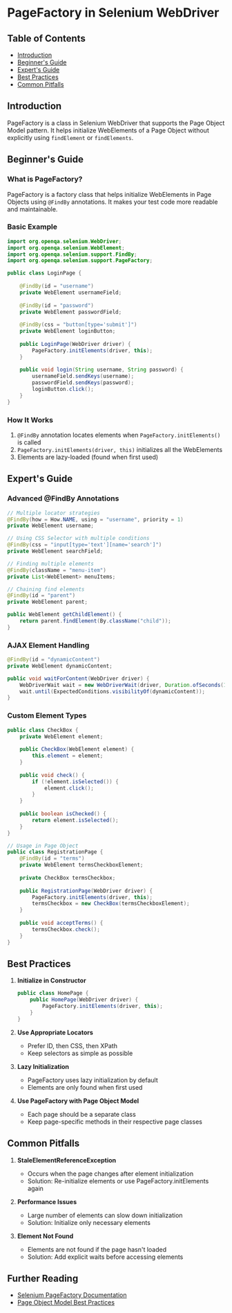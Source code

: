 # PageFactory in Selenium WebDriver

## Table of Contents
- [Introduction](#introduction)
- [Beginner's Guide](#beginners-guide)
- [Expert's Guide](#experts-guide)
- [Best Practices](#best-practices)
- [Common Pitfalls](#common-pitfalls)

## Introduction

PageFactory is a class in Selenium WebDriver that supports the Page Object Model pattern. It helps initialize WebElements of a Page Object without explicitly using `findElement` or `findElements`.

## Beginner's Guide

### What is PageFactory?

PageFactory is a factory class that helps initialize WebElements in Page Objects using `@FindBy` annotations. It makes your test code more readable and maintainable.

### Basic Example

```java
import org.openqa.selenium.WebDriver;
import org.openqa.selenium.WebElement;
import org.openqa.selenium.support.FindBy;
import org.openqa.selenium.support.PageFactory;

public class LoginPage {
    
    @FindBy(id = "username")
    private WebElement usernameField;
    
    @FindBy(id = "password")
    private WebElement passwordField;
    
    @FindBy(css = "button[type='submit']")
    private WebElement loginButton;
    
    public LoginPage(WebDriver driver) {
        PageFactory.initElements(driver, this);
    }
    
    public void login(String username, String password) {
        usernameField.sendKeys(username);
        passwordField.sendKeys(password);
        loginButton.click();
    }
}
```

### How It Works
1. `@FindBy` annotation locates elements when `PageFactory.initElements()` is called
2. `PageFactory.initElements(driver, this)` initializes all the WebElements
3. Elements are lazy-loaded (found when first used)

## Expert's Guide

### Advanced @FindBy Annotations

```java
// Multiple locator strategies
@FindBy(how = How.NAME, using = "username", priority = 1)
private WebElement username;

// Using CSS Selector with multiple conditions
@FindBy(css = "input[type='text'][name='search']")
private WebElement searchField;

// Finding multiple elements
@FindBy(className = "menu-item")
private List<WebElement> menuItems;

// Chaining find elements
@FindBy(id = "parent")
private WebElement parent;

public WebElement getChildElement() {
    return parent.findElement(By.className("child"));
}
```

### AJAX Element Handling

```java
@FindBy(id = "dynamicContent")
private WebElement dynamicContent;

public void waitForContent(WebDriver driver) {
    WebDriverWait wait = new WebDriverWait(driver, Duration.ofSeconds(10));
    wait.until(ExpectedConditions.visibilityOf(dynamicContent));
}
```

### Custom Element Types

```java
public class CheckBox {
    private WebElement element;
    
    public CheckBox(WebElement element) {
        this.element = element;
    }
    
    public void check() {
        if (!element.isSelected()) {
            element.click();
        }
    }
    
    public boolean isChecked() {
        return element.isSelected();
    }
}

// Usage in Page Object
public class RegistrationPage {
    @FindBy(id = "terms")
    private WebElement termsCheckboxElement;
    
    private CheckBox termsCheckbox;
    
    public RegistrationPage(WebDriver driver) {
        PageFactory.initElements(driver, this);
        termsCheckbox = new CheckBox(termsCheckboxElement);
    }
    
    public void acceptTerms() {
        termsCheckbox.check();
    }
}
```

## Best Practices

1. **Initialize in Constructor**
   ```java
   public class HomePage {
       public HomePage(WebDriver driver) {
           PageFactory.initElements(driver, this);
       }
   }
   ```

2. **Use Appropriate Locators**
   - Prefer ID, then CSS, then XPath
   - Keep selectors as simple as possible

3. **Lazy Initialization**
   - PageFactory uses lazy initialization by default
   - Elements are only found when first used

4. **Use PageFactory with Page Object Model**
   - Each page should be a separate class
   - Keep page-specific methods in their respective page classes

## Common Pitfalls

1. **StaleElementReferenceException**
   - Occurs when the page changes after element initialization
   - Solution: Re-initialize elements or use PageFactory.initElements again

2. **Performance Issues**
   - Large number of elements can slow down initialization
   - Solution: Initialize only necessary elements

3. **Element Not Found**
   - Elements are not found if the page hasn't loaded
   - Solution: Add explicit waits before accessing elements

## Further Reading
- [Selenium PageFactory Documentation](https://www.selenium.dev/selenium/docs/api/java/org/openqa/selenium/support/PageFactory.html)
- [Page Object Model Best Practices](https://www.selenium.dev/documentation/guidelines/page_object_models/)
